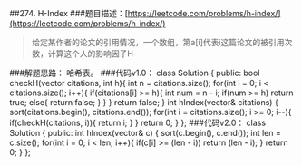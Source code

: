 ##274. H-Index
###题目描述：[https://leetcode.com/problems/h-index/](https://leetcode.com/problems/h-index/)
> 给定某作者的论文的引用情况，一个数组，第a[i]代表i这篇论文的被引用次数，计算这个人的影响因子H

###解题思路：
哈希表。
###代码v1.0：
	class Solution {
	public:
	    bool checkH(vector<int> citations, int h){
	        int n = citations.size();
	        for(int i = 0; i < citations.size(); i++){
	            if(citations[i] >= h){
	                int num = n - i;
	                if(num >= h)
	                    return true;
	                else{
	                    return false;
	                }
	            }
	        }
	        return false;
	    }
	    int hIndex(vector<int>& citations) {
	        sort(citations.begin(), citations.end());
	        for(int i = citations.size(); i >= 0; i--){
	            if(checkH(citations, i)){
	                return i;
	            }
	        }
	        return 0;
	    }
	};
###代码v2.0：
	class Solution {
	public:
	    int hIndex(vector<int>& c) {
	        sort(c.begin(), c.end());
	        int len = c.size();
	        for(int i = 0; i < len; i++){
	            if(c[i] >= (len - i))
	                return (len - i);
	        }
	        return 0;
	    }
	};